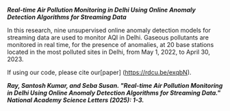 ***Real-time Air Pollution Monitoring in Delhi Using Online Anomaly Detection Algorithms for Streaming Data***

In this research, nine unsupervised online anomaly detection models for streaming data are used to monitor AQI in Delhi. Gaseous pollutants are monitored in real time, for the presence of anomalies, at 20 base stations located in the most polluted sites in Delhi, from May 1, 2022, to April 30, 2023.

If using our code, please cite our[paper] (https://rdcu.be/exqbN). 

***Ray, Santosh Kumar, and Seba Susan. "Real-time Air Pollution Monitoring in Delhi Using Online Anomaly Detection Algorithms for Streaming Data." National Academy Science Letters (2025): 1-3.***
